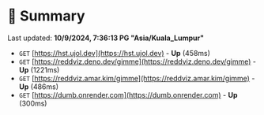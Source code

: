 # 📖 Summary
Last updated: **10/9/2024, 7:36:13 PG "Asia/Kuala_Lumpur"**

- `GET` [https://hst.ujol.dev](https://hst.ujol.dev) - **Up** (458ms)
- `GET` [https://reddviz.deno.dev/gimme](https://reddviz.deno.dev/gimme) - **Up** (1221ms)
- `GET` [https://reddviz.amar.kim/gimme](https://reddviz.amar.kim/gimme) - **Up** (486ms)
- `GET` [https://dumb.onrender.com](https://dumb.onrender.com) - **Up** (300ms)
